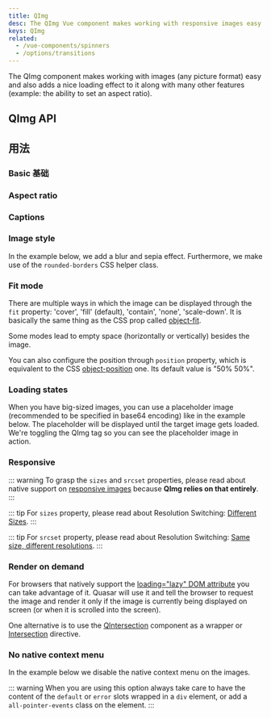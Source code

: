 ```yaml
---
title: QImg
desc: The QImg Vue component makes working with responsive images easy and also adds a nice loading effect to them along with many other features like custom aspect ratio and captions.
keys: QImg
related:
  - /vue-components/spinners
  - /options/transitions
---
```

The QImg component makes working with images (any picture format) easy and also adds a nice loading effect to it along with many other features (example: the ability to set an aspect ratio).

## QImg API

<doc-api file="QImg" />

## 用法

### Basic 基础

<doc-example title="Basic" file="QImg/Basic" />

### Aspect ratio

<doc-example title="Custom aspect ratio" file="QImg/Ratio" />

### Captions

<doc-example title="Captions" file="QImg/Caption" />

### Image style

In the example below, we add a blur and sepia effect. Furthermore, we make use of the `rounded-borders` CSS helper class.

<doc-example title="Custom image style" file="QImg/CustomImageStyle" />

### Fit mode

There are multiple ways in which the image can be displayed through the `fit` property: 'cover', 'fill' (default), 'contain', 'none', 'scale-down'. It is basically the same thing as the CSS prop called [object-fit](https://developer.mozilla.org/en-US/docs/Web/CSS/object-fit).

Some modes lead to empty space (horizontally or vertically) besides the image.

You can also configure the position through `position` property, which is equivalent to the CSS [object-position](https://developer.mozilla.org/en-US/docs/Web/CSS/object-position) one. Its default value is "50% 50%".

<doc-example title="Fit modes" file="QImg/FitModes" />

### Loading states

<doc-example title="Loading state" file="QImg/LoadingState" />

When you have big-sized images, you can use a placeholder image (recommended to be specified in base64 encoding) like in the example below. The placeholder will be displayed until the target image gets loaded. We're toggling the QImg tag so you can see the placeholder image in action.

<doc-example title="Placeholder source" file="QImg/PlaceholderSrc" />

<doc-example title="Error state" file="QImg/ErrorState" />

### Responsive

::: warning
To grasp the `sizes` and `srcset` properties, please read about native support on [responsive images](https://developer.mozilla.org/en-US/docs/Learn/HTML/Multimedia_and_embedding/Responsive_images#Why_responsive_images) because **QImg relies on that entirely**.
:::

<doc-example title="Responsive" file="QImg/Responsive" />

::: tip
For `sizes` property, please read about Resolution Switching: [Different Sizes](https://developer.mozilla.org/en-US/docs/Learn/HTML/Multimedia_and_embedding/Responsive_images#Resolution_switching_Different_sizes).
:::

::: tip
For `srcset` property, please read about Resolution Switching: [Same size, different resolutions](https://developer.mozilla.org/en-US/docs/Learn/HTML/Multimedia_and_embedding/Responsive_images#Resolution_switching_Same_size_different_resolutions).
:::

### Render on demand

For browsers that natively support the [loading="lazy" DOM attribute](https://caniuse.com/loading-lazy-attr) you can take advantage of it. Quasar will use it and tell the browser to request the image and render it only if the image is currently being displayed on screen (or when it is scrolled into the screen).

One alternative is to use the [QIntersection](/vue-components/intersection) component as a wrapper or [Intersection](/vue-directives/intersection) directive.

<doc-example title="Native lazy loading" file="QImg/LoadingLazy" />

### No native context menu

In the example below we disable the native context menu on the images.

::: warning
When you are using this option always take care to have the content of the `default` or `error` slots wrapped in a `div` element, or add a `all-pointer-events` class on the element.
:::

<doc-example title="Native context menu" file="QImg/ContextMenu" />
